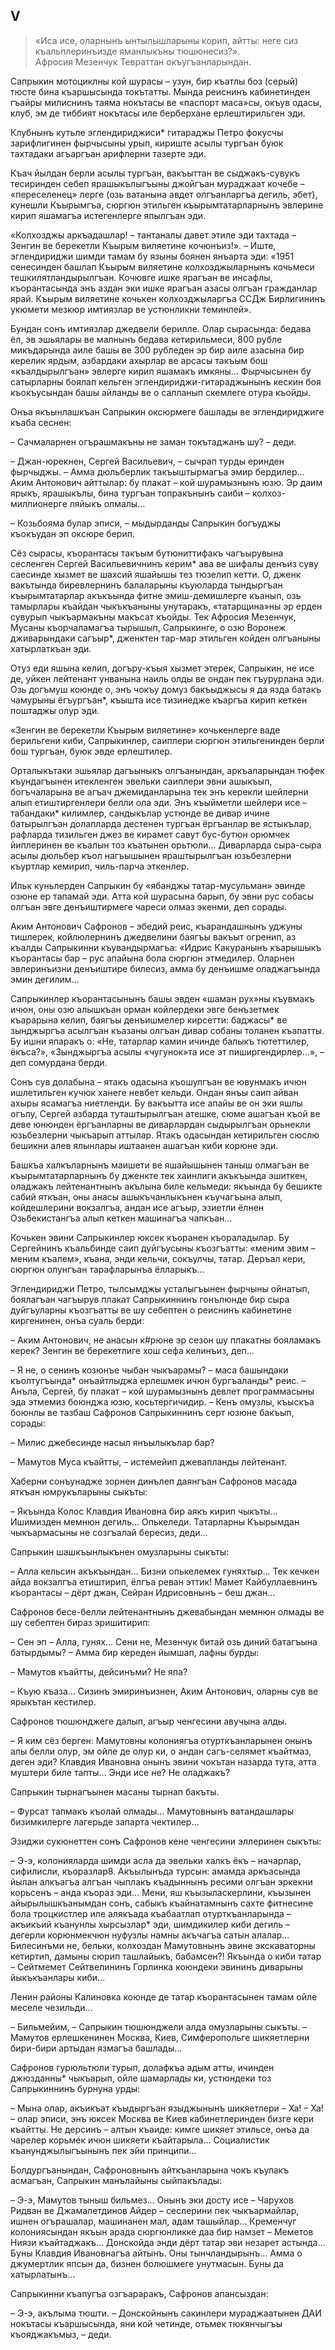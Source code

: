 ## V

> «Иса исе, оларнынъ ынтылышларыны корип, айтты: неге сиз къальплеринъизде яманлыкъны тюшюнесиз?».  
> Афросия Мезенчук Тевраттан окъугъанларындан.

Сапрыкин мотоциклны кой шурасы – узун, бир къатлы боз (серый) тюсте бина  къаршысында токътатты.
Мында реиснинъ кабинетинден гъайры милиснинъ  таяма нокътасы ве «паспорт маса»сы, окъув одасы, клуб, эм де тиббият нокътасы иле берберхане ерлештирильген эди.

Клубнынъ кутьле эглендириджиси* гитараджы Петро фокусчы зарифлигинен фырчысыны урып, кириште асылы тургъан буюк тахтадаки агъаргъан арифлерни тазерте эди.

Къач йылдан берли асылы тургъан, вакъыттан ве сыджакъ-сувукъ тесиринден себеп ярашыкълыгъыны джойгъан мураджаат кочебе – «переселенец» лерге (озь ватанына авдет олгъанларгъа дегиль, эбет), кунешли Къырымгъа, сюргюн этильген къырымтатарларнынъ эвлерине кирип яшамагъа истегенлерге япылгъан эди.

«Колхозджы аркъадашлар!
– тантаналы давет этиле эди тахтада – Зенгин ве берекетли Къырым виляетине кочюнъиз!».
– Иште, эглендириджи шимди тамам бу языны боянен янъарта эди:
«1951 сенесинден башлап Къырым виляетине колхозджыларнынъ кочьмеси тешкилятландырылгъан.
Кочювге ишке ярагъан ве инсафлы, къорантасында энъ аздан эки ишке ярагъан азасы олгъан гражданлар ярай.
Къырым виляетине кочькен колхозджыларгъа ССДж Бирлигининъ укюмети мезкюр имтиязлар ве устюнликни теминлей».

Бундан сонъ имтиязлар джедвели берилле.
Олар сырасында: бедава ёл, эв эшьялары ве малнынъ бедава кетирильмеси, 800 рубле микъдарында аиле башы ве 300 рубледен эр бир аиле азасына бир керелик ярдым, азбардаки ахырлар ве арсасы такъым бош «къалдырылгъан» эвлерге кирип яшамакъ имкяны…
Фырчысынен бу сатырларны боялап кельген эглендириджи-гитараджынынъ кескин боя къокъусындан башы айланды ве о салланып скемлеге отура къойды.

Онъа якъынлашкъан Сапрыкин оксюрмеге башлады ве эглендириджиге къаба сеснен:

– Сачмаларнен огърашмакъны не заман токътаджанъ шу?
– деди.

– Джан-юрекнен, Сергей Васильевич, – сычрап турды еринден фырчыджы.
– Амма дюльберлик такъыштырмагъа эмир бердилер…
Аким Антонович айттылар: бу плакат – кой шурамызнынъ юзю.
Эр даим ярыкъ, ярашыкълы, бина тургъан топракънынъ саиби – колхоз-миллионерге ляйыкъ олмалы…

– Козьбояма булар эписи, – мыдырданды Сапрыкин богъуджы къокъудан эп оксюре берип.

Сёз сырасы, къорантасы такъым бутюниттифакъ чагъырувына сесленген Сергей Васильевичнинъ керим* ава ве шифалы денъиз суву саесинде хызмет ве шахсий яшайышы тез тюзелип кетти.
О, дженк вакътында биревлернинъ балаларыны къуюларда тындыргъан къырымтатарлар акъкъында фитне эмиш-демишлерге къанып, озь тамырлары къайдан чыкъкъаныны унутаракъ, «татарщина»ны эр ерден сувурып чыкъармакъны  макъсат къойды.
Тек Афросия Мезенчук, Мусаны къорчаламагъа тырышып, Сапрыкинге, о озю Воронеж дживарындаки сагъыр*, дженктен тар-мар этильген койден олгъаныны хатырлаткъан эди.

Отуз еди яшына келип, догъру-къыя хызмет этерек, Сапрыкин, не исе де, уйкен лейтенант унванына наиль олды ве ондан пек гъурурлана эди.
Озь догъмуш коюнде о, энъ чокъу домуз бакъыджысы я да язда батакъ чамурыны ёгъургъан*, къышта исе тизинедже къаргъа кирип кеткен поштаджы олур эди.

«Зенгин ве берекетли Къырым виляетине» кочькенлерге ваде берильгени киби, Сапрыкинлер, саиплери сюргюн этильгенинден берли бош тургъан, буюк эвде ерлештилер.

Орталыкътаки эшьялар дагъыныкъ олгъанындан, аркъаларындан тюфек къундагъынен итекленген эвельки саиплери эвни ашыкъып, богъчаларына ве агъач джемиданларына тек энъ керекли шейлерни алып етиштиргенлери белли ола эди.
Энъ къыйметли шейлери исе – табандаки* килимлер, сандыкълар устюнде ве дивар ичине батырылгъан долапларда дестенен тургъан ёргъанлар ве ястыкълар, рафларда тизильген джез ве кирамет савут бус-бутюн орюмчек йиплеринен ве къалын тоз къатынен орьтюли…
Диварларда сыра-сыра асылы дюльбер къол нагъышынен яраштырылгъан юзьбезлерни къуртлар кемирип, чиль-парча  эткенлер.

Ильк куньлерден Сапрыкин бу «ябанджы татар-мусульман» эвинде озюне ер тапамай эди.
Атта кой шурасына барып, бу эвни рус собасы олгъан эвге денъиштирмеге чареси олмаз экенми, деп сорады. 

Аким Антонович Сафронов – эбедий реис, къарандашнынъ уджуны тишлерек, койлюлернинъ джедвелини баягъы вакъыт огренип, аз къалды Сапрыкинни къувандырмагъа:
«Идрис Какуранынъ къарышыкъ къорантасы бар – рус апайына бола сюргюн этмедилер.
Оларнен эвлеринъизни денъиштире билесиз, амма бу денъишме оладжагъында эмин дегилим…

Сапрыкинлер къорантасынынъ башы эвден «шаман рух»ны къувмакъ ичюн, оны озю алышкъан орман койлердеки эвге бенъзетмек къарарына келип, баягъы денъишмелер кирсетти: баджасы* ве зынджыргъа асылгъан къазаны олгъан дивар собаны толанен къапатты.
Бу ишни япаракъ о:
«Не, татарлар камин ичинде балыкъ тютеттилер, ёкъса?», «Зынджыргъа асылы «чугунок»та исе эт пиширгендирлер…», – деп сомурдана берди.

Сонъ сув долабына – ятакъ одасына къошулгъан ве ювунмакъ ичюн ишлетильген кучюк ханеге невбет кельди.
Ондан янъы саип айван ахыры ясамагъа ниетленди.
Бу вакъытта исе апайы ве он эки яшлы огълу, Сергей азбарда туташтырылгъан атешке, сюме ашагъан къой ве деве юнюнден ёргъанларны ве диварлардан сыдырылгъан орьнекли юзьбезлерни чыкъарып аттылар.
Ятакъ одасындан кетирильген сюслю бешикни алев ялынлары иштаанен ашагъан киби корюне эди. 

Башкъа халкъларнынъ маишети ве яшайышынен таныш олмагъан ве къырымтатарларнынъ бу дженкте тек хаинлиги акъкъында эшиткен, оладжакъ лейтенантнынъ акълына биле кельмеди: якъында бу бешикте сабий яткъан, оны анасы ашыкъчанлыкънен къучагъына алып, койдешлерини вокзалгъа, андан исе агъыр, эзиетли ёлнен Озьбекистангъа алып кеткен машинагъа чапкъан… 

Кочькен эвини Сапрыкинлер юксек къоранен къораладылар.
Бу Сергейнинъ къальбинде саип дуйгъусыны къозгъатты:
«меним эвим – меним къалем», къана, энди кельчи, сокъулчы, татар.
Деръал кери, сюргюн олунгъан тарафларынъа ёлларыкъ…

Эглендириджи Петро, тылсымджы усталыгъынен фырчыны ойнатып, боялагъан чагъырув плакат Сапрыкиннинъ гонълюнде бир сыра дуйгъуларны къозгъатты ве шу себептен о реиснинъ кабинетине киргенинен, онъа суаль берди:

– Аким Антонович, не анасын к#рюне эр сезон шу плакатны бояламакъ керек?
Зенгин ве берекетлиге хош сефа келинъиз, деп…

– Я не, о сенинъ козюнъе чыбан чыкъарамы?
– маса башындаки къолтугъында* онъайтлыджа ерлешмек ичюн бургъаланды* реис.
– Анъла, Сергей, бу плакат – кой шурамызнынъ девлет программасыны эда этмемиз боюнджа юзю, косьтергичидир.
– Кенъ омузлы, къыскъа боюнлы ве тазбаш Сафронов Сапрыкиннинъ серт юзюне бакъып, сорады:

– Милис джебесинде насыл янъылыкълар бар?

– Мамутов Муса къайтты, – истемейип джевапланды лейтенант.

Хаберни сонъунадже зорнен динълеп даянгъан Сафронов масада яткъан юмрукъларыны сыкъты:

– Якъында Колос Клавдия Ивановна бир аякъ кирип чыкъты…
Ишимизден мемнюн дегиль…
Опькеледи.
Татарларны Къырымдан чыкъармасыны не созгъалай бересиз, деди… 

Сапрыкин шашкъынлыкънен омузларыны сыкъты:

– Алла кельсин акъкъындан…
Бизни опькелемек гуняхтыр…
Тек кечкен айда вокзалгъа етиштирип, ёлгъа реван эттик!
Мамет Кайбуллаевнинъ къорантасы – дёрт джан, Сейран Идрисовнынъ – беш джан…

Сафронов бесе-белли лейтенантнынъ джевабындан мемнюн олмады ве шу себептен бираз эришитирип:

– Сен эп – Алла, гунях…
Сени не, Мезенчук битай озь диний батагъына батырдымы?
– Амма бир кереден йымшап, лафны бурды: 

– Мамутов къайтты, дейсинъми?
Не япа?

– Къую къаза…
Сизинъ эмиринъизнен, Аким Антонович, оларны сув ве ярыкътан кестилер.

Сафронов тюшюнджеге далып, агъыр ченгесини авучына алды.

– Я ким сёз берген:
Мамутовны колониягъа отурткъанларынен онынъ алы белли олур, эм ойле де олур ки, о андан сагъ-селямет къайтмаз, деген эди?
Клавдия Ивановна онынъ эвини чокътан назарда тута, атта муштери биле тапты…
Энди исе не?
Не оладжакъ?

Сапрыкин тырнагъынен масаны тырнап бакъты.

– Фурсат тапмакъ къолай олмады…
Мамутовнынъ ватандашлары бизимкилерге лагерьде запарта чектилер…

Эзиджи сукюнеттен сонъ Сафронов кене ченгесини эллеринен сыкъты:

– Э-э, колонияларда шимди асла да эвельки халкъ ёкъ – начарлар, сифилисли, къоразлар8.
Акъылынъда турсын: амамда аркъасында йылан алкъагъа алгъан чыплакъ къадыннынъ ресими олгъан эркекни корьсенъ – анда къораз эди…
Мени, яш къызыласкерлини, къызынен айырылышкъанымдан сонъ, сабыкъ къайнатамнынъ сахте фитнесине бола троцкистлер иле алякъада къабаатлап отурткъанларында – акъикъий къанунлы хырсызлар* эди, шимдикилер киби дегиль – дегерли корюнмекчюн нуфузлы намны акъчагъа сатын алалар…
Билесинъми не, бельки, колхоздан Мамутовнынъ эвине экскаваторны кетиртип, дамыны сюрип ташлайыкъ, бабамсен?!
Якъында о киби татар – Сейтмемет Сейтвелининъ Горлинка коюндеки эвининъ диварыны йыкъкъанлары киби…

Ленин районы Калиновка коюнде де татар къорантасынен тамам ойле меселе чезильди…

– Бильмейим, – Сапрыкин тюшюнджели алда омузларыны сыкъты.
– Мамутов ерлешкенинен Москва, Киев, Симферопольге шикяетлерни бири-бири артыдан язмагъа башлады…

Сафронов гурюльтюли турып, долафкъа адым атты, ичинден джюзданны*  чыкъарып, ойле шамарлады ки, устюндеки тоз Сапрыкиннинъ бурнуна урды:

– Мына олар, акъикъат къыдыргъан языджынынъ шикяетлери – Ха!
– Ха!
– олар эписи, энъ юксек Москва ве Киев кабинетлеринден бизге кери къайтты.
Не дерсинъ – алтын къаиде: кимге шикяет этильсе, онъа да чарелер корьмек ичюн шикяети къайтарыла…
Социалистик къанунджылыгъынынъ пек эйи принципи…

Болдургъанындан, Сафроновнынъ айткъанларына чокъ къулакъ асмагъан, Сапрыкин манълайыны сыйпакълады:

– Э-э, Мамутов тыныш бильмез…
Онынъ эки досту исе – Чарухов Ридван ве Джамалетдинов Айдер – сеслерини пек чыкъармайлар, ишнен огърашалар, машинанен мал, адам ташыйлар…
Кременчуг колониясындан якъын арада сюргюнликке даа бир намзет – Меметов Ниязи къайтаджакъ…
Донскойда энди дёрт татар эви незарет астында…
Буны Клавдия Ивановнагъа айтынъ.
Оны тынчландырынъ…
Амма о джумертлик япсын да, бизнен болюшмеге унутмасын.
Буны да хатырлатынъ…

Сапрыкинни къапугъа озгъараракъ, Сафронов апансыздан:

– Э-э, акълыма тюшти.
– Донскойнынъ сакинлери мураджаатынен ДАИ нокътасы къаршысында, яни кой четинде, отьмек тюкянчыгъы къояджакъмыз, – деди.
